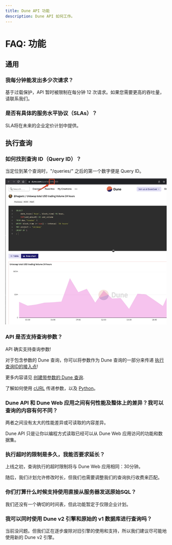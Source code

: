 ```yaml
---
title: Dune API 功能
description: Dune API 如何工作。
---
```

# FAQ: 功能

## 通用

### 我每分钟能发出多少次请求？

基于过载保护，API 暂时被限制在每分钟 12 次请求。如果您需要更高的吞吐量，请联系我们。

### 是否有具体的服务水平协议（SLAs）？

SLA将在未来的企业定价计划中提供。

## 执行查询

### 如何找到查询 ID（Query ID）？

当定位到某个查询时，"/queries/" 之后的第一个数字便是 Query ID。

![query-id-example](../images/query-id-example.jpg)

### API 是否支持查询参数？

API 确实支持查询参数!

对于包含参数的 Dune 查询，你可以将参数作为 Dune 查询的一部分来传递 [执行查询ID的接入点](../../api/api-reference/execute-query-id.md)!

更多内容请见 [创建带参数的 Dune 查询](../../getting-started/queries/parameters.md).

了解如何使用 [cURL](../../api/api-reference/execute-query-id.md#curl-with-parameters) 传递参数，以及 [Python](../../api/quick-start/api-py.md#parameterized-queries)。

### Dune API 和 Dune Web 应用之间有何性能及整体上的差异？我可以查询的内容有何不同？

两者之间没有太大的性能差异或可读取的内容差异。

Dune API 只是让你以编程方式读取已经可以从 Dune Web 应用访问的功能和数据集。

### 执行超时的限制是多久，我能否要求延长？

上线之初，查询执行的超时限制将与 Dune Web 应用相同：30分钟。

随后，我们计划允许修改时长，但我们也需要调整我们的查询执行收费来匹配。

### 你们打算什么时候支持使用直接从服务器发送原始SQL？

我们还没有一个确切的时间表，但此功能暂定于仅限企业计划。

### 我可以同时使用 Dune v2 引擎和原始的 v1 数据库进行查询吗？

当前没问题。但我们正在逐步废除对旧引擎的使用和支持，所以我们建议尽可能地使用新的 Dune v2 引擎。